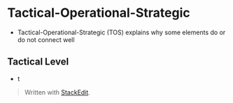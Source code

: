 # Tactical-Operational-Strategic

- Tactical-Operational-Strategic (TOS) explains why some elements do or do not connect well

## Tactical Level

- t


> Written with [StackEdit](https://stackedit.io/).
<!--stackedit_data:
eyJoaXN0b3J5IjpbLTMyNzk3MDc0OF19
-->